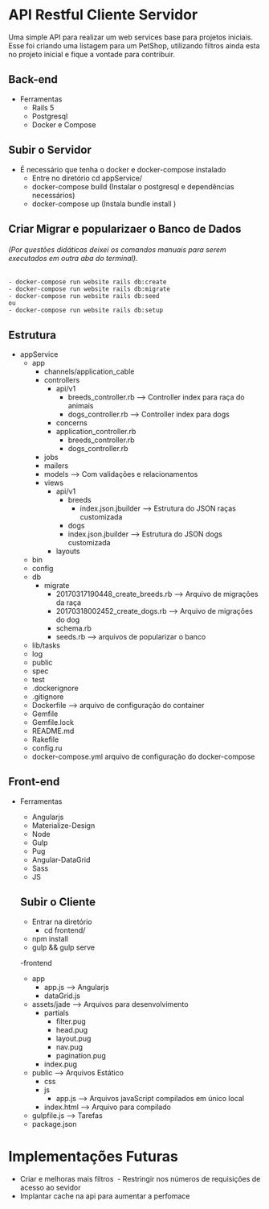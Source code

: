 # API Restful Cliente Servidor
Uma simple API para realizar um web services base para projetos iniciais. Esse foi criando uma listagem para um PetShop, utilizando filtros 
ainda esta no projeto inicial e fique a vontade para contribuir. 

## Back-end
- Ferramentas
  - Rails 5
  - Postgresql
  - Docker e Compose

## Subir o Servidor
  - É necessário que tenha o docker e docker-compose instalado
    - Entre no diretório cd appService/
    - docker-compose build (Instalar o postgresql e dependências necessários)
    - docker-compose up (Instala bundle install )

## Criar Migrar e popularizaer o Banco de Dados
 ###### (Por questões didáticas deixei os comandos manuais para serem executados em outra aba do terminal).
    - docker-compose run website rails db:create
    - docker-compose run website rails db:migrate
    - docker-compose run website rails db:seed 
    ou 
    - docker-compose run website rails db:setup
  
## Estrutura
- appService
   - app
      - channels/application_cable
      - controllers
        - api/v1
          - breeds_controller.rb --> Controller index para raça do animais
          - dogs_controller.rb   --> Controller index para dogs 
        - concerns
        - application_controller.rb
          - breeds_controller.rb
          - dogs_controller.rb
      - jobs
      - mailers
      - models --> Com validações e relacionamentos
      - views
        - api/v1
          - breeds
            - index.json.jbuilder --> Estrutura do JSON raças customizada 
          - dogs
           - index.json.jbuilder --> Estrutura do JSON dogs customizada 
        - layouts
    - bin
    - config
    - db
      - migrate
        - 20170317190448_create_breeds.rb --> Arquivo de migrações da raça
        - 20170318002452_create_dogs.rb --> Arquivo de migrações do dog
        - schema.rb
        - seeds.rb --> arquivos de popularizar o banco 
    - lib/tasks
    - log
    - public
    - spec
    - test
    - .dockerignore
    - .gitignore
    - Dockerfile --> arquivo de configuração do container 
    - Gemfile
    - Gemfile.lock
    - README.md
    - Rakefile
    - config.ru
    - docker-compose.yml arquivo de configuração do docker-compose

## Front-end
- Ferramentas
  - Angularjs
  - Materialize-Design
  - Node
  - Gulp
  - Pug
  - Angular-DataGrid
  - Sass
  - JS

  ## Subir o Cliente
    - Entrar na diretório
      - cd frontend/
    - npm install 
    - gulp && gulp serve  
  
  -frontend
    - app
      - app.js --> Angularjs
      - dataGrid.js
    - assets/jade  --> Arquivos para desenvolvimento
      - partials
        - filter.pug
        - head.pug
        - layout.pug
        - nav.pug
        - pagination.pug
      - index.pug
    - public --> Arquivos Estático
      - css
      - js
        - app.js   --> Arquivos javaScript compilados em único local
      - index.html --> Arquivo para compilado
    - gulpfile.js  --> Tarefas
    - package.json

# Implementações Futuras
  - Criar e melhoras mais filtros 
  - Restringir nos números de requisições de acesso ao sevidor
  - Implantar cache na api para aumentar a perfomace
  
